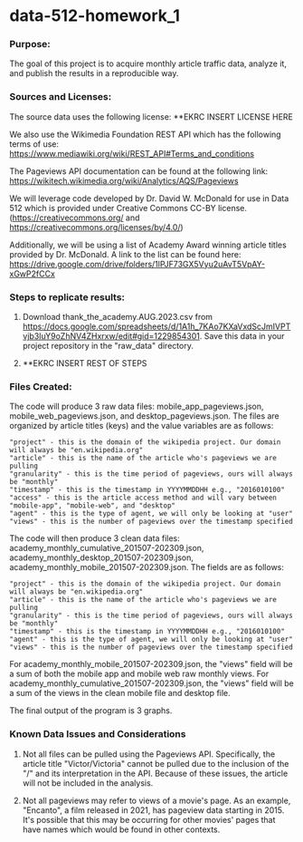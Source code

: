 # data-512-homework_1

### Purpose:
The goal of this project is to acquire monthly article traffic data, analyze it, and publish the  results in a reproducible way.

### Sources and Licenses:
The source data uses the following license:
**EKRC INSERT LICENSE HERE

We also use the Wikimedia Foundation REST API which has the following
terms of use:
https://www.mediawiki.org/wiki/REST_API#Terms_and_conditions

The Pageviews API documentation can be found at the following link:
https://wikitech.wikimedia.org/wiki/Analytics/AQS/Pageviews

We will leverage code developed by Dr. David W. McDonald for use in Data 512  which is provided under Creative Commons CC-BY license. (https://creativecommons.org/ and https://creativecommons.org/licenses/by/4.0/)

Additionally, we will be using a list of Academy Award winning article titles provided by Dr. McDonald. A link to the list can be found here: https://drive.google.com/drive/folders/1lPJF73GX5Vyu2uAvT5VpAY-xGwP2fCCx

### Steps to replicate results:
1. Download thank_the_academy.AUG.2023.csv from https://docs.google.com/spreadsheets/d/1A1h_7KAo7KXaVxdScJmIVPTvjb3IuY9oZhNV4ZHxrxw/edit#gid=1229854301. Save this data in your project repository in the "raw_data" directory.

2. **EKRC INSERT REST OF STEPS

### Files Created:
The code will produce 3 raw data files: mobile_app_pageviews.json, mobile_web_pageviews.json, and desktop_pageviews.json. The files are organized by article titles (keys) and the value variables are as follows:

    "project" - this is the domain of the wikipedia project. Our domain will always be "en.wikipedia.org"
    "article" - this is the name of the article who's pageviews we are pulling
    "granularity" - this is the time period of pageviews, ours will always be "monthly"
    "timestamp" - this is the timestamp in YYYYMMDDHH e.g., "2016010100"
    "access" - this is the article access method and will vary between "mobile-app", "mobile-web", and "desktop"
    "agent" - this is the type of agent, we will only be looking at "user"
    "views" - this is the number of pageviews over the timestamp specified
    
The code will then produce 3 clean data files: academy_monthly_cumulative_201507-202309.json, academy_monthly_desktop_201507-202309.json, academy_monthly_mobile_201507-202309.json. The fields are as follows:

    "project" - this is the domain of the wikipedia project. Our domain will always be "en.wikipedia.org"
    "article" - this is the name of the article who's pageviews we are pulling
    "granularity" - this is the time period of pageviews, ours will always be "monthly"
    "timestamp" - this is the timestamp in YYYYMMDDHH e.g., "2016010100"
    "agent" - this is the type of agent, we will only be looking at "user"
    "views" - this is the number of pageviews over the timestamp specified

For academy_monthly_mobile_201507-202309.json, the "views" field will be a sum of both the mobile app and mobile web raw monthly views. For academy_monthly_cumulative_201507-202309.json, the "views" field will be a sum of the views in the clean mobile file and desktop file.

The final output of the program is 3 graphs.

    
### Known Data Issues and Considerations
1. Not all files can be pulled using the Pageviews API. Specifically, the article title "Victor/Victoria" cannot be pulled due to the inclusion of the "/" and its interpretation in the API. Because of these issues, the article will not be included in the analysis.

2. Not all pageviews may refer to views of a movie's page. As an example, "Encanto", a film released in 2021, has pageview data starting in 2015. It's possible that this may be occurring for other movies' pages that have names which would be found in other contexts.

